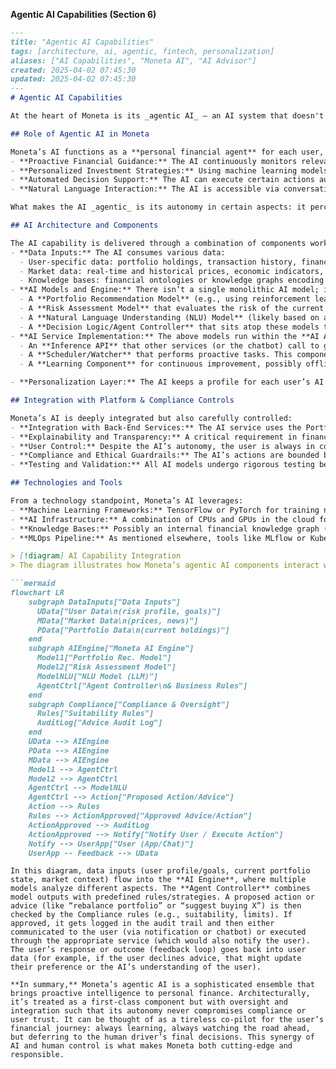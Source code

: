 
**Agentic AI Capabilities (Section 6)**

```markdown
---
title: "Agentic AI Capabilities"
tags: [architecture, ai, agentic, fintech, personalization]
aliases: ["AI Capabilities", "Moneta AI", "AI Advisor"]
created: 2025-04-02 07:45:30
updated: 2025-04-02 07:45:30
---
# Agentic AI Capabilities

At the heart of Moneta is its _agentic AI_ — an AI system that doesn't just respond to user commands, but actively works on the user’s behalf to optimize their financial well-being. This section details how Moneta’s AI is architected, the capabilities it offers (proactive guidance and personalized strategies), and how it integrates with the rest of the platform in a safe and effective manner.

## Role of Agentic AI in Moneta

Moneta’s AI functions as a **personal financial agent** for each user, embodying several key capabilities:
- **Proactive Financial Guidance:** The AI continuously monitors relevant data (market conditions, the user’s portfolio performance, upcoming economic events, etc.). It identifies opportunities or risks and reaches out to the user with timely advice. For example, if the AI detects that a portfolio is over-exposed to a sector that is projected to underperform, it might suggest rebalancing _before_ the user asks.
- **Personalized Investment Strategies:** Using machine learning models, the AI crafts strategies tailored to the individual’s goals, risk tolerance, and life situation. This could include recommending a mix of assets (e.g., shifting 10% more into sustainable investments because the user indicated interest in ESG, or suggesting a higher savings rate if the AI knows the user’s goal is to buy a house in 5 years).
- **Automated Decision Support:** The AI can execute certain actions autonomously within preset boundaries. For instance, a user might enable “auto-rebalance” such that the AI will automatically perform minor portfolio adjustments if allocations drift too far, or “auto-invest” which deploys idle cash into the market following user-approved strategies. These actions always generate notifications and can require user confirmation depending on preferences.
- **Natural Language Interaction:** The AI is accessible via conversational interface. It can understand questions like “How can I reduce my taxes on investments?” or “Can I afford to invest more each month?” and provide answers or suggestions by analyzing the user’s data and general financial knowledge. This uses natural language processing (NLP) integrated with Moneta’s domain knowledge.

What makes the AI _agentic_ is its autonomy in certain aspects: it perceives changes, reasons about implications, and can act (or recommend action) without being explicitly prompted each time&#8203;:contentReference[oaicite:1]{index=1}. This dramatically enhances the user experience by reducing the need for constant manual checks and empowering even novice investors with an always-on expert assistant.

## AI Architecture and Components

The AI capability is delivered through a combination of components working in concert:
- **Data Inputs:** The AI consumes various data:
  - User-specific data: portfolio holdings, transaction history, financial goals, risk profile questionnaire results, spending patterns (if linked to bank accounts), etc.
  - Market data: real-time and historical prices, economic indicators, news sentiment (optionally).
  - Knowledge bases: financial ontologies or knowledge graphs encoding relationships (like correlations between indicators and asset classes) which help in reasoning.
- **AI Models and Engine:** There isn’t a single monolithic AI model; instead, multiple specialized models and algorithms form the AI engine:
  - A **Portfolio Recommendation Model** (e.g., using reinforcement learning or predictive analytics) that suggests asset allocations or portfolio changes aimed at improving returns for a given risk level.
  - A **Risk Assessment Model** that evaluates the risk of the current portfolio or a potential move (using techniques like Monte Carlo simulations or Value-at-Risk calculations accelerated by the AI).
  - A **Natural Language Understanding (NLU) Model** (likely based on a fine-tuned large language model) for interpreting user queries and generating human-friendly explanations. This could be something like an on-premise GPT-style model fine-tuned on financial FAQs and Moneta’s own knowledge.
  - A **Decision Logic/Agent Controller** that sits atop these models to orchestrate their outputs. For example, it might use a rule-based system combined with model outputs: “If the user’s portfolio deviates from target allocation by > X%, consider rebalancing suggestion using output from the Portfolio model, unless recent market volatility is above Y (then maybe wait).”
- **AI Service Implementation:** The above models run within the **AI Advisory Service** (from the back-end). The service might be broken internally into micro-components:
  - An **Inference API** that other services (or the chatbot) call to get recommendations or answers. This ensures that when the front-end requests “latest advice for user123”, the inference API gathers required data and runs the appropriate model logic then returns a result.
  - A **Scheduler/Watcher** that performs proactive tasks. This component subscribes to events (like market movements or daily portfolio value changes) and schedules AI tasks. E.g., end of each day, run a portfolio health check for each active user (this could be distributed across many worker instances for scale).
  - A **Learning Component** for continuous improvement, possibly offline. It could take feedback (did the user follow the advice? did it yield positive outcomes?) and feed that into model retraining. This might be part of an MLOps pipeline (discussed in Section 13) rather than real-time, to improve future recommendations.

- **Personalization Layer:** The AI keeps a profile for each user’s AI preferences and learnings. For instance, it might learn that a particular user prefers more conservative suggestions than their initial profile indicated (based on their interactions), and adjust accordingly. This profile is stored in the AI’s data store and used to bias model outputs for that user.

## Integration with Platform & Compliance Controls

Moneta’s AI is deeply integrated but also carefully controlled:
- **Integration with Back-End Services:** The AI service uses the Portfolio Service’s APIs to get up-to-date account info; uses the Trading Service to place trades if an automated action is confirmed; logs any advice or action to the Compliance Service. The AI does not bypass these services – e.g., it can’t execute a trade on its own without going through the Trading service (which applies checks like if markets are open, etc.).
- **Explainability and Transparency:** A critical requirement in finance is that advice can be explained. The AI is designed to provide a rationale for its suggestions (“I recommend selling 5% of Asset X because it has grown to 30% of your portfolio, above your target of 25%. This will help rebalance risk.”). Under the hood, the AI models output not just decisions but also key features/reasons which are translated into user-friendly text by the NLU component. This fosters trust and also helps Moneta comply with possible regulatory expectations for robo-advice transparency.
- **User Control:** Despite the AI’s autonomy, the user is always in control. They can set the degree of automation (full manual, semi-automated suggestions, or fully automated within limits). They can override or ignore advice, and the AI will adapt (e.g., if the user consistently ignores a type of suggestion, perhaps it is adjusted or presented differently next time).
- **Compliance and Ethical Guardrails:** The AI’s actions are bounded by rules set by the Compliance Service. For example, if a user is categorized as a novice investor, the AI will not suggest highly complex or extremely risky products without thorough warnings (in line with regulations for suitability). If a certain advice would trigger a regulatory red flag (say, frequent trading that looks like market manipulation or something), the AI either avoids it or flags it for human review. Moneta’s AI is also designed to avoid conflicts of interest (if Moneta ever has any of its own financial products, the AI will not unfairly favor them without basis).
- **Testing and Validation:** All AI models undergo rigorous testing before deployment: simulations on historical data, A/B testing with real users (with consent) to measure effectiveness, and bias audits to ensure fairness (e.g., the AI should not inadvertently favor or disfavor users based on protected attributes – which it shouldn’t even be aware of per data design).

## Technologies and Tools

From a technology standpoint, Moneta’s AI leverages:
- **Machine Learning Frameworks:** TensorFlow or PyTorch for training neural models (like the deep learning parts of the recommendation engine or NLU). The platform uses Python for AI development, given its rich ecosystem in finance and AI (with possibly some C++ for performance-critical parts).
- **AI Infrastructure:** A combination of CPUs and GPUs in the cloud for training and inference. Real-time inference for individual user queries is optimized to run on CPUs or modest GPUs for cost; whereas periodic deep analysis might use GPU clusters in the background.
- **Knowledge Bases:** Possibly an internal financial knowledge graph (using a graph database like Neo4j) for relationships and reasoning, and a vector store (like Pinecone or an open-source equivalent) for semantic search capabilities (for example, the AI can search a knowledge base of financial FAQs or regulatory info to augment its answers).
- **MLOps Pipeline:** As mentioned elsewhere, tools like MLflow or Kubeflow help manage model versions, experiments, and deployment. This ensures the AI models can be updated frequently as new data comes in or as better techniques are developed, without disrupting the platform.

> [!diagram] AI Capability Integration  
> The diagram illustrates how Moneta’s agentic AI components interact with the platform: it takes in data from user portfolios and market feeds, processes through various models, and outputs advice or actions that go through compliance checks and reach the user. The feedback loop for learning is also shown.

```mermaid
flowchart LR
    subgraph DataInputs["Data Inputs"]
      UData["User Data\n(risk profile, goals)"]
      MData["Market Data\n(prices, news)"]
      PData["Portfolio Data\n(current holdings)"]
    end
    subgraph AIEngine["Moneta AI Engine"]
      Model1["Portfolio Rec. Model"]
      Model2["Risk Assessment Model"]
      ModelNLU["NLU Model (LLM)"]
      AgentCtrl["Agent Controller\n& Business Rules"]
    end
    subgraph Compliance["Compliance & Oversight"]
      Rules["Suitability Rules"]
      AuditLog["Advice Audit Log"]
    end
    UData --> AIEngine
    PData --> AIEngine
    MData --> AIEngine
    Model1 --> AgentCtrl
    Model2 --> AgentCtrl
    AgentCtrl --> ModelNLU
    AgentCtrl --> Action["Proposed Action/Advice"]
    Action --> Rules
    Rules --> ActionApproved["Approved Advice/Action"]
    ActionApproved --> AuditLog
    ActionApproved --> Notify["Notify User / Execute Action"]
    Notify --> UserApp["User (App/Chat)"]
    UserApp -- Feedback --> UData
```
```
In this diagram, data inputs (user profile/goals, current portfolio state, market context) flow into the **AI Engine**, where multiple models analyze different aspects. The **Agent Controller** combines model outputs with predefined rules/strategies. A proposed action or advice (like “rebalance portfolio” or “suggest buying X”) is then checked by the Compliance rules (e.g., suitability, limits). If approved, it gets logged in the audit trail and then either communicated to the user (via notification or chatbot) or executed through the appropriate service (which would also notify the user). The user’s response or outcome (feedback loop) goes back into user data (for example, if the user declines advice, that might update their preference or the AI’s understanding of the user).

**In summary,** Moneta’s agentic AI is a sophisticated ensemble that brings proactive intelligence to personal finance. Architecturally, it’s treated as a first-class component but with oversight and integration such that its autonomy never compromises compliance or user trust. It can be thought of as a tireless co-pilot for the user’s financial journey: always learning, always watching the road ahead, but deferring to the human driver’s final decisions. This synergy of AI and human control is what makes Moneta both cutting-edge and responsible.